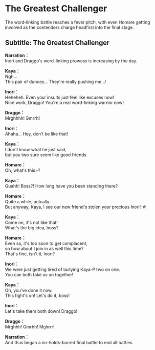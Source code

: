 # The Greatest Challenger
The word-linking battle reaches a fever pitch, with even Homare getting involved as the contenders charge headfirst into the final stage.
  
## Subtitle: The Greatest Challenger
  
**Narration：**  
Inori and Draggo's word-linking prowess is increasing by the day.  
  
**Kaya：**  
Ngh...  
This pair of dunces... They're really pushing me...!  
  
**Inori：**  
Heheheh. Even your insults just feel like excuses now!  
Nice work, Draggo! You're a real word-linking warrior now!  
  
**Draggo：**  
Mrghhhh! Gmrrh!  
  
**Inori：**  
Ahaha... Hey, don't be like that!  
  
**Kaya：**  
I don't know what he just said,  
but you two sure seem like good friends.  
  
**Homare：**  
Oh, what's this~?  
  
**Kaya：**  
Guahh! Boss?! How long have you been standing there?  
  
**Homare：**  
Quite a while, actually...  
But anyway, Kaya, I see our new friend's stolen your precious Inori! ☆  
  
**Kaya：**  
Come on, it's not like that!  
What's the big idea, boss?  
  
**Homare：**  
Even so, it's too soon to get complacent,  
so how about I join in as well this time?  
That's fine, isn't it, Inori?  
  
**Inori：**  
We were just getting tired of bullying Kaya-P two on one.  
You can both take us on together!  
  
**Kaya：**  
Oh, you've done it now.  
 This fight's on! Let's do it, boss!  
  
**Inori：**  
Let's take them both down! Draggo!  
  
**Draggo：**  
Mrghhh! Gmrhh! Mghrrr!  
  
**Narration：**  
And thus began a no-holds-barred final battle to end all battles.  
